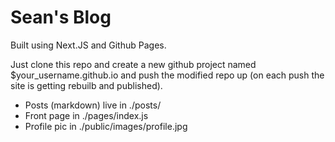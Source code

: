 # Sean's Blog

Built using Next.JS and Github Pages.

Just clone this repo and create a new github project named $your_username.github.io and push the modified repo up (on each push the site is getting rebuilb and published).

- Posts (markdown) live in ./posts/
- Front page in ./pages/index.js
- Profile pic in ./public/images/profile.jpg
